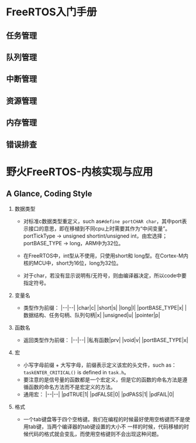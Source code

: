 # FreeRTOS入门手册

## 任务管理

## 队列管理

## 中断管理

## 资源管理

## 内存管理

## 错误排查


# 野火FreeRTOS-内核实现与应用

## A Glance, Coding Style

1. 数据类型

    * 对标准c数据类型重定义，such as`#define portCHAR char`，其中port表示接口的意思，即在移植到不同cpu上时需要其作为“中间变量”。
    portTickType -> unsigned shortint/unsigned int，由宏选择；
    portBASE_TYPE -> long，ARM中为32位。

    * 在FreeRTOS中，int型从不使用，只使用short和 long型。在Cortex-M内核的MCU中，short为16位，long为32位。

    * 对于char，若没有显示说明有/无符号，则由编译器决定，所以code中要指定符号。

2. 变量名

    * 类型作为前缀：
    |--|--|
    |char|c|
    |short|s|
    |long|l|
    |portBASE_TYPE|x|
    |数据结构、任务句柄、队列句柄|x|
    |unsigned|u|
    |pointer|p|

3. 函数名

    * 返回类型作为前缀：
    |--|--|
    |私有函数|prv|
    |void|v|
    |portBASE_TYPE|x|

4. 宏

    * 小写字母前缀 + 大写字母，前缀表示定义该宏的头文件，such as：`taskENTER_CRITICAL()` is defined in `task.h`。
    * 要注意的是信号量的函数都是一个宏定义，但是它的函数的命名方法是遵循函数的命名方法而不是宏定义的方法。
    * 通用宏：
    |--|--|
    |pdTRUE|1|
    |pdFALSE|0|
    |pdPASS|1|
    |pdFAIL|0|

5. 格式

    * 一个tab键盘等于四个空格键。我们在编程的时候最好使用空格键而不是使用tab键，当两个编译器的tab键设置的大小不 一样的时候，代码移植的时候代码的格式就会变乱，而使用空格键则不会出现这种问题。

